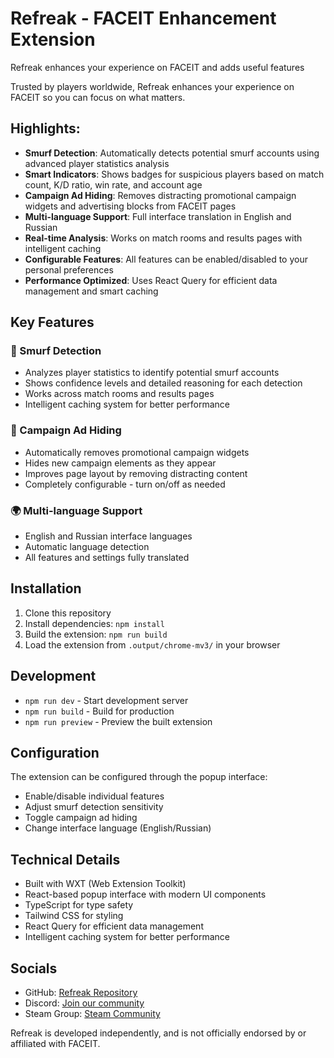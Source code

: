 # Refreak - FACEIT Enhancement Extension

Refreak enhances your experience on FACEIT and adds useful features

Trusted by players worldwide, Refreak enhances your experience on FACEIT so you can focus on what matters.

## Highlights:
- **Smurf Detection**: Automatically detects potential smurf accounts using advanced player statistics analysis
- **Smart Indicators**: Shows badges for suspicious players based on match count, K/D ratio, win rate, and account age
- **Campaign Ad Hiding**: Removes distracting promotional campaign widgets and advertising blocks from FACEIT pages
- **Multi-language Support**: Full interface translation in English and Russian
- **Real-time Analysis**: Works on match rooms and results pages with intelligent caching
- **Configurable Features**: All features can be enabled/disabled to your personal preferences
- **Performance Optimized**: Uses React Query for efficient data management and smart caching

## Key Features

### 🎯 Smurf Detection
- Analyzes player statistics to identify potential smurf accounts
- Shows confidence levels and detailed reasoning for each detection
- Works across match rooms and results pages
- Intelligent caching system for better performance

### 🚫 Campaign Ad Hiding
- Automatically removes promotional campaign widgets
- Hides new campaign elements as they appear
- Improves page layout by removing distracting content
- Completely configurable - turn on/off as needed

### 🌍 Multi-language Support
- English and Russian interface languages
- Automatic language detection
- All features and settings fully translated

## Installation

1. Clone this repository
2. Install dependencies: `npm install`
3. Build the extension: `npm run build`
4. Load the extension from `.output/chrome-mv3/` in your browser

## Development

- `npm run dev` - Start development server
- `npm run build` - Build for production
- `npm run preview` - Preview the built extension

## Configuration

The extension can be configured through the popup interface:
- Enable/disable individual features
- Adjust smurf detection sensitivity
- Toggle campaign ad hiding
- Change interface language (English/Russian)

## Technical Details

- Built with WXT (Web Extension Toolkit)
- React-based popup interface with modern UI components
- TypeScript for type safety
- Tailwind CSS for styling
- React Query for efficient data management
- Intelligent caching system for better performance

## Socials

- GitHub: [Refreak Repository](https://github.com/your-repo/refreak)
- Discord: [Join our community](https://discord.gg/refreak)
- Steam Group: [Steam Community](https://steamcommunity.com/groups/refreak)

Refreak is developed independently, and is not officially endorsed by or affiliated with FACEIT.
